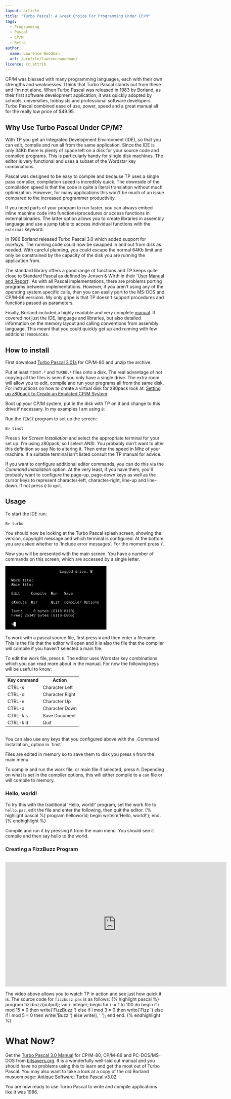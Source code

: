 ```yaml
---
layout: article
title: "Turbo Pascal: A Great Choice For Programming Under CP/M"
tags:
  - Programming
  - Pascal
  - CP/M
  - Retro
author:
  name: Lawrence Woodman
  url: /profile/lawrencewoodman/
licence: cc_attrib
---
```


CP/M was blessed with many programming languages, each with their own strengths and weaknesses.  I think that Turbo Pascal stands out from these and I'm not alone.  When Turbo Pascal was released in 1983 by Borland, as their first software development application, it was quickly adopted by schools, universities, hobbyists and professional software developers.  Turbo Pascal combined ease of use, power, speed and a great manual all for the really low price of $49.95.

## Why Use Turbo Pascal Under CP/M?
With TP you get an Integrated Development Environment (IDE), so that you can edit, compile and run all from the same application.  Since the IDE is only 34Kb there is plenty of space left on a disk for your source code and compiled programs.  This is particularly handy for single disk machines.  The editor is very functional and uses a subset of the Wordstar key combinations.

Pascal was designed to be easy to compile and because TP uses a single pass compiler, compilation speed is incredibly quick.  The downside of the compilation speed is that the code is quite a literal translation without much optimization.  However, for many applications this won't be much of an issue compared to the increased programmer productivity.

If you need parts of your program to run faster, you can always embed inline machine code into functions/procedures or access functions in external binaries.  The latter option allows you to create libraries in assembly language and use a jump table to access individual functions with the `external` keyword.

In 1986 Borland released Turbo Pascal 3.0 which added support for _overlays_.  The running code could now be swapped in and out from disk as needed.  With careful planning, you could escape the normal 64Kb limit and only be constrained by the capacity of the disk you are running the application from.

The standard library offers a good range of functions and TP keeps quite close to Standard Pascal as defined by Jensen & Wirth in their '[User Manual and Report](http://books.google.co.uk/books?id=xXSZbSLFTM8C&printsec=frontcover#v=onepage&q&f=false)'.  As with all Pascal implementations, there are problems porting programs between implementations.  However, if you aren't using any of the operating system specific calls, then you can easily port to the MS-DOS and CP/M-86 versions.  My only gripe is that TP doesn't support procedures and functions passed as parameters.

Finally, Borland included a highly readable and very complete [manual](http://bitsavers.trailing-edge.com/pdf/borland/turbo_pascal/Turbo_Pascal_Version_3.0_Reference_Manual_1986.pdf).  It covered not just the IDE, language and libraries, but also detailed information on the memory layout and calling conventions from assembly language.  This meant that you could quickly get up and running with few additional resources.

## How to install
First download [Turbo Pascal 3.01a](http://www.retroarchive.org/cpm/lang/TP_301A.ZIP) for CP/M-80 and unzip the archive.

Put at least `TINST.*` and `TURBO.*` files onto a disk.  The real advantage of not copying all the files is seen if you only have a single drive.  The extra room will allow you to edit, compile and run your programs all from the same disk.  For instructions on how to create a virtual disk for z80pack look at: [Setting up z80pack to Create an Emulated CP/M System](/2008/10/17/setting-up-z80pack-to-create-an-emulated-cpm-system/).

Boot up your CP/M system, put in the disk with TP on it and change to this drive if necessary.  In my examples I am using `B:`

Run the `TINST` program to set up the screen:

    B> tinst

Press `S` for _Screen Installation_ and select the appropriate terminal for your set up.  I'm using z80pack, so I select ANSI.  You probably don't want to alter this definition so say No to altering it.  Then enter the speed in Mhz of your machine.  If a suitable terminal isn't listed consult the TP manual for advice.

If you want to configure additional editor commands, you can do this via the _Command Installation_ option.  At the very least, if you have them, you'll probably want to configure the page-up, page-down keys as well as the cursor keys to represent character-left, character-right, line-up and line-down.  If not press `Q` to quit.


## Usage
To start the IDE run:

    B> turbo

You should now be looking at the Turbo Pascal splash screen, showing the version, copyright message and which terminal is configured.  At the bottom you are asked whether to 'Include error messages'.  For the moment press `Y`.

Now you will be presented with the main screen.  You have a number of commands on this screen, which are accessed by a single letter.

<img class="leftFlow" src="/images/posts/turbo_pascal_cpm_main.png" />

To work with a pascal source file, first press `W` and then enter a filename.  This is the file that the editor will open and it is also the file that the compiler will compile if you haven't selected a main file.

To edit the work file, press `E`.  The editor uses Wordstar key combinations which you can read more about in the manual.  For now the following keys will be useful to know:

<table class="neatTable" style="clear: left;">
  <tr><th>Key command</th><th>Action</th></tr>
  <tr><td>CTRL-s</td><td>Character Left</td></tr>
  <tr><td>CTRL-d</td><td>Character Right</td></tr>
  <tr><td>CTRL-e</td><td>Character Up</td></tr>
  <tr><td>CTRL-x</td><td>Character Down</td></tr>
  <tr><td>CTRL-k s</td><td>Save Document</td></tr>
  <tr><td>CTRL-k d</td><td>Quit</td></tr>
</table>
<br />
You can also use any keys that you configured above with the _Command Installation_ option in `tinst`.

Files are edited in memory so to save them to disk you press `S` from the main menu.

To compile and run the work file, or main file if selected, press `R`.  Depending on what is set in the compiler options, this will either compile to a `com` file or will compile to memory.


### Hello, world!

To try this with the traditional 'Hello, world!' program, set the work file to `hello.pas`, edit the file and enter the following, then quit the editor.
{% highlight pascal %}
program helloworld;
begin
  writeln('Hello, world!');
end.
{% endhighlight %}

Compile and run it by pressing `R` from the main menu.  You should see it compile and then say hello to the world.

### Creating a FizzBuzz Program

<object style="margin-top: 1em; margin-right:1em; margin-bottom:1em;" align="left" width="700" height="394">
  <param name="movie" value="http://www.youtube.com/v/acYu0sL9Ol0&amp;hl=en&amp;fs=1"></param>
  <param name="allowFullScreen" value="true"></param>
  <param name="allowscriptaccess" value="always"></param>
  <embed src="http://www.youtube.com/v/acYu0sL9Ol0&amp;hl=en&amp;fs=1" type="application/x-shockwave-flash" allowscriptaccess="always" allowfullscreen="true" width="700" height="394"></embed>
</object>

The video above allows you to watch TP in action and see just how quick it is.  The source code for `fizzbuzz.pas` is as follows:
{% highlight pascal %}
program fizzbuzz(output);
var
  i: integer;
begin
  for i := 1 to 100 do
  begin
    if i mod 15 = 0 then
      write('FizzBuzz ')
    else if i mod 3 = 0 then
      write('Fizz ')
    else if i mod 5 = 0 then
      write('Buzz ')
    else
      write(i, ' ');
  end
end.
{% endhighlight %}


# What Now?
Get the [Turbo Pascal 3.0 Manual](http://bitsavers.trailing-edge.com/pdf/borland/turbo_pascal/Turbo_Pascal_Version_3.0_Reference_Manual_1986.pdf) for CP/M-80, CP/M-86 and PC-DOS/MS-DOS from [bitsavers.org](http://bitsavers.org).  It is a wonderfully well-laid out manual and you should have no problems using this to learn and get the most out of Turbo Pascal.  You may also want to take a look at a copy of the old Borland musuem page: [Antique Software: Turbo Pascal v3.02](http://edn.embarcadero.com/article/20792).

You are now ready to use Turbo Pascal to write and compile applications like it was 1986.
